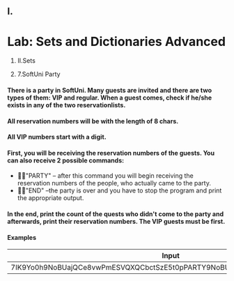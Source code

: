 ﻿## I.
# Lab: Sets and Dictionaries Advanced

1. II.Sets

1. 7.SoftUni Party

#### There is a party in SoftUni. Many guests are invited and there are two types of them:  VIP and regular. When a guest comes, check if he/she exists in any of the two reservationlists.

#### All reservation numbers will be with the length of 8 chars.

#### All VIP numbers start with a digit.

#### First, you will be receiving the reservation numbers of the guests. You can also receive 2 possible commands:

- &quot;PARTY&quot; – after this command you will begin receiving the reservation numbers of the people, who actually came to the party.
- &quot;END&quot; –the party is over and you have to stop the program and print the appropriate output.

#### In the end, print the count of the quests who didn&#39;t come to the party and afterwards, print their reservation numbers. The VIP guests must be first.

#### Examples

| **Input** | **Output** | **Input** | **Output** |
| --- | --- | --- | --- |
| 7IK9Yo0h9NoBUajQCe8vwPmESVQXQCbctSzE5t0pPARTY9NoBUajQCe8vwPmESVQXQCbcEND | 27IK9Yo0htSzE5t0p | m8rfQBvlfc1oZCE0UgffRkOn7ugX7bm09CQBGUeJ2FQZT3uCdziNz78ImdSGyQCJLjcVpmDLfPXNHpm1HTTbwRmMB5yTkMQi8N0FThqGxys2FYznMDzcM9ZKPARTY2FQZT3uCdziNz78ImdSGyQCJLjcVpmDLfPXNHpm1HTTbwRmMB5yTkMQi8N0FThqGm8rfQBvlfc1oZCE0UgffRkOn7ugX7bm09CQBGUeJEND | 2xys2FYznMDzcM9ZK |